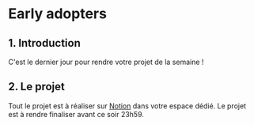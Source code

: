 # Early adopters

## 1. Introduction
C'est le dernier jour pour rendre votre projet de la semaine !

## 2. Le projet
Tout le projet est à réaliser sur [Notion](https://thp-entrepreneurs.notion.site/PROMO-2-e8bef48d6ad546d1928b32934c4cdfb4) dans votre espace dédié.
Le projet est à rendre finaliser avant ce soir 23h59.

